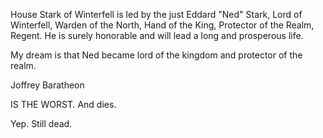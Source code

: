 House Stark of Winterfell is led by the just Eddard "Ned" Stark, Lord of
Winterfell, Warden of the North, Hand of the King, Protector of the Realm,
Regent.  He is surely honorable and will lead a long and prosperous life.

My dream is that Ned became lord of the kingdom and protector of the realm.

Joffrey Baratheon

IS THE WORST. And dies.

Yep. Still dead. 
